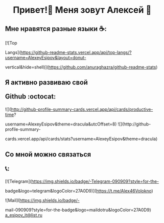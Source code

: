 <h1 align="center"> Привет!👋 Меня зовут Алексей 💖</h1>
<h2>Мне нравятся разные языки ☕:</h2>

[![Top 

Langs](https://github-readme-stats.vercel.app/api/top-langs/?username=AlexeyEsipov&layout=donut-

vertical&hide=shell)](https://github.com/anuraghazra/github-readme-stats) 
<h2>Я активно развиваю свой 

Github :octocat:</h2>

![](http://github-profile-summary-cards.vercel.app/api/cards/productive-time?

username=AlexeyEsipov&theme=dracula&utcOffset=8) ![](http://github-profile-summary-

cards.vercel.app/api/cards/stats?username=AlexeyEsipov&theme=dracula)
<h2>
<h2>Со мной можно связаться 

📞:</h2>

[![Telegram](https://img.shields.io/badge/-Telegram-090909?style=for-the-

badge&logo=telegram&logoColor=27A0D9)](https://t.me/Alex46Volokno)

![Mail](https://img.shields.io/badge/-

mail-090909?style=for-the-badge&logo=maildotru&logoColor=27A0D9) a_esipov_it@list.ru
<!--
**AlexeyEsipov/AlexeyEsipov** is a ✨ _special_ ✨ repository because its `README.md` (this file) appears 

on your GitHub profile.

Here are some ideas to get you started:

- 🔭 I’m currently working on ...
- 🌱 I’m 

currently learning ...
- 👯 I’m looking to collaborate on ...
- 🤔 I’m looking for help with ...
- 💬 Ask me 

about ...
- 📫 How to reach me: ...
- 😄 Pronouns: ...
- ⚡ Fun fact: ...
-->

